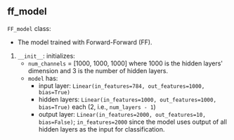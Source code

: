 ## ff_model
`FF_model` class:
- The model trained with Forward-Forward (FF).
1. `__init__`: initializes:
    - `num_channels` = [1000, 1000, 1000] where 1000 is the hidden layers' dimension and 3 is the number of hidden layers.
    - `model` has:
        - input layer: `Linear(in_features=784, out_features=1000, bias=True)`
        - hidden layers: `Linear(in_features=1000, out_features=1000, bias=True)` each (2, i.e., `num_layers - 1`)
        - output layer: `Linear(in_features=2000, out_features=10, bias=False)`; `in_features=2000` since the model uses output of all hidden layers as the input for classification.
